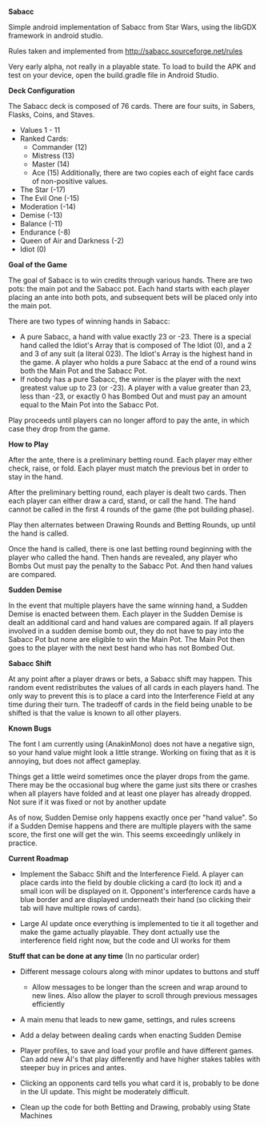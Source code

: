 **Sabacc**

Simple android implementation of Sabacc from Star Wars, using the libGDX framework in android studio.

Rules taken and implemented from http://sabacc.sourceforge.net/rules

Very early alpha, not really in a playable state. To load to build the APK and test on your device, open the build.gradle file in Android Studio.

**Deck Configuration**

The Sabacc deck is composed of 76 cards.
There are four suits, in Sabers, Flasks, Coins, and Staves.
 - Values 1 - 11
 - Ranked Cards:
    - Commander (12)
    - Mistress (13)
    - Master (14)
    - Ace (15)
Additionally, there are two copies each of eight face cards of non-positive values.
 - The Star (-17)
 - The Evil One (-15)
 - Moderation (-14)
 - Demise (-13)
 - Balance (-11)
 - Endurance (-8)
 - Queen of Air and Darkness (-2)
 - Idiot (0)

**Goal of the Game**

The goal of Sabacc is to win credits through various hands. There are two pots: the main pot and the Sabacc pot. Each hand starts with each player placing an ante into both pots, and subsequent bets will be placed only into the main pot.

There are two types of winning hands in Sabacc:
 - A pure Sabacc, a hand with value exactly 23 or -23. There is a special hand called the Idiot's Array that is composed of The Idiot (0), and a 2 and 3 of any suit (a literal 023). The Idiot's Array is the highest hand in the game. A player who holds a pure Sabacc at the end of a round wins both the Main Pot and the Sabacc Pot.
 - If nobody has a pure Sabacc, the winner is the player with the next greatest value up to 23 (or -23). A player with a value greater than 23, less than -23, or exactly 0 has Bombed Out and must pay an amount equal to the Main Pot into the Sabacc Pot.

Play proceeds until players can no longer afford to pay the ante, in which case they drop from the game.

**How to Play**

After the ante, there is a preliminary betting round. Each player may either check, raise, or fold. Each player must match the previous bet in order to stay in the hand.

After the preliminary betting round, each player is dealt two cards. Then each player can either draw a card, stand, or call the hand. The hand cannot be called in the first 4 rounds of the game (the pot building phase).

Play then alternates between Drawing Rounds and Betting Rounds, up until the hand is called.

Once the hand is called, there is one last betting round beginning with the player who called the hand. Then hands are revealed, any player who Bombs Out must pay the penalty to the Sabacc Pot. And then hand values are compared.

**Sudden Demise**

In the event that multiple players have the same winning hand, a Sudden Demise is enacted between them. Each player in the Sudden Demise is dealt an additional card and hand values are compared again. If all players involved in a sudden demise bomb out, they do not have to pay into the Sabacc Pot but none are eligible to win the Main Pot. The Main Pot then goes to the player with the next best hand who has not Bombed Out.

**Sabacc Shift**

At any point after a player draws or bets, a Sabacc shift may happen. This random event redistributes the values of all cards in each players hand. The only way to prevent this is to place a card into the Interference Field at any time during their turn. The tradeoff of cards in the field being unable to be shifted is that the value is known to all other players.

**Known Bugs**

The font I am currently using (AnakinMono) does not have a negative sign, so your hand value might look a little strange. Working on fixing that as it is annoying, but does not affect gameplay.

Things get a little weird sometimes once the player drops from the game. There may be the occasional bug where the game just sits there or crashes when all players have folded and at least one player has already dropped. Not sure if it was fixed or not by another update

As of now, Sudden Demise only happens exactly once per "hand value". So if a Sudden Demise happens and there are multiple players with the same score, the first one will get the win. This seems exceedingly unlikely in practice.

**Current Roadmap**

 - Implement the Sabacc Shift and the Interference Field. A player can place cards into the field by double clicking a card (to lock it) and a small icon will be displayed on it. Opponent's interference cards have a blue border and are displayed underneath their hand (so clicking their tab will have multiple rows of cards).

 - Large AI update once everything is implemented to tie it all together and make the game actually playable. They dont actually use the interference field right now, but the code and UI works for them

**Stuff that can be done at any time**
 (In no particular order)

 - Different message colours along with minor updates to buttons and stuff

    - Allow messages to be longer than the screen and wrap around to new lines. Also allow the player to scroll through previous messages efficiently

 - A main menu that leads to new game, settings, and rules screens

 - Add a delay between dealing cards when enacting Sudden Demise

 - Player profiles, to save and load your profile and have different games. Can add new AI's that play differently and have higher stakes tables with steeper buy in prices and antes.

 - Clicking an opponents card tells you what card it is, probably to be done in the UI update. This might be moderately difficult.

 - Clean up the code for both Betting and Drawing, probably using State Machines